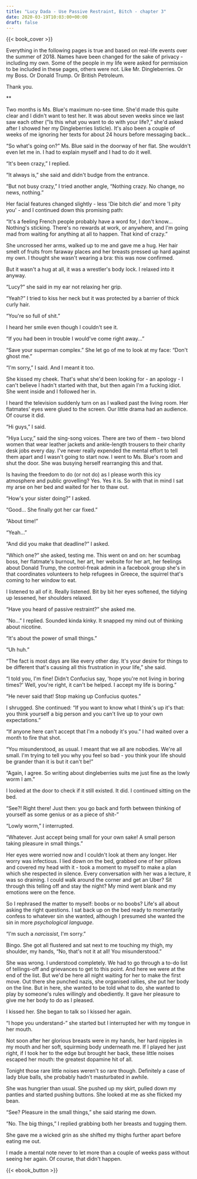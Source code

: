 ```yaml
---
title: "Lucy Dada - Use Passive Restraint, Bitch - chapter 3"
date: 2020-03-19T10:03:00+00:00
draft: false
---
```


{{< book_cover >}}

Everything in the following pages is true and based on real-life events over the summer of 2018. Names have been changed for the sake of privacy - including my own. Some of the people in my life were asked for permission to be included in these pages, others were not. Like Mr. Dingleberries. Or my Boss. Or Donald Trump. Or British Petroleum.

Thank you.

**

Two months is Ms. Blue's maximum no-see time. She'd made this quite clear and I didn't want to test her. It was about seven weeks since we last saw each other ("Is this what you want to do with your life?,” she'd asked after I showed her my Dingleberries listicle). It's also been a couple of weeks of me ignoring her texts for about 24 hours before messaging back...

“So what's going on?” Ms. Blue said in the doorway of her flat. She wouldn't even let me in. I had to explain myself and I had to do it well.

“It's been crazy,” I replied.

“It always is,” she said and didn't budge from the entrance.

“But not busy crazy,” I tried another angle, “Nothing crazy. No change, no news, nothing.”

Her facial features changed slightly - less 'Die bitch die' and more 'I pity you' -  and I continued down this promising path:

“It's a feeling French people probably have a word for, I don't know… Nothing's sticking. There's no rewards at work, or anywhere, and I'm going mad from waiting for anything at all to happen. That kind of crazy.”

She uncrossed her arms, walked up to me and gave me a hug. Her hair smelt of fruits from faraway places and her breasts pressed up hard against my own. I thought she wasn't wearing a bra: this was now confirmed.

But it wasn't a hug at all, it was a wrestler's body lock. I relaxed into it anyway.

“Lucy?” she said in my ear not relaxing her grip.

“Yeah?” I tried to kiss her neck but it was protected by a barrier of thick curly hair.

“You're so full of shit.”

I heard her smile even though I couldn't see it.

“If you had been in trouble I would've come right away...”

“Save your superman complex.” She let go of me to look at my face: “Don't ghost me.”

“I'm sorry,” I said. And I meant it too.

She kissed my cheek. That's what she'd been looking for - an apology - I can't believe I hadn't started with that, but then again I'm a fucking idiot. She went inside and I followed her in.

I heard the television suddenly turn on as I walked past the living room. Her flatmates' eyes were glued to the screen. Our little drama had an audience. Of course it did.

“Hi guys,” I said.

“Hiya Lucy,” said the sing-song voices. There are two of them - two blond women that wear leather jackets and ankle-length trousers to their charity desk jobs every day. I've never really expended the mental effort to tell them apart and I wasn't going to start now. I went to Ms. Blue's room and shut the door. She was busying herself rearranging this and that.

Is having the freedom to do (or not do) as I please worth this icy atmosphere and public grovelling? Yes. Yes it is. So with that in mind I sat my arse on her bed and waited for her to thaw out.

“How's your sister doing?” I asked.

“Good... She finally got her car fixed.”

“About time!”

“Yeah...”

“And did you make that deadline?” I asked.

“Which one?” she asked, testing me. This went on and on: her scumbag boss, her flatmate's burnout, her art, her website for her art, her feelings about Donald Trump, the control-freak admin in a facebook group she's in that coordinates volunteers to help refugees in Greece, the squirrel that's coming to her window to eat.

I listened to all of it. Really listened. Bit by bit her eyes softened, the tidying up lessened, her shoulders relaxed.

“Have you heard of passive restraint?” she asked me.

“No...” I replied. Sounded kinda kinky. It snapped my mind out of thinking about nicotine.

“It's about the power of small things.”

“Uh huh.”

“The fact is most days are like every other day. It's your desire for things to be different that's causing all this frustration in your life,” she said.

“I told you, I'm fine! Didn't Confucius say, 'hope you're not living in boring times?' Well, you're right, it can't be helped. I accept my life is boring.”

“He never said that! Stop making up Confucius quotes.”

I shrugged. She continued: “If you want to know what I think's up it's that: you think yourself a big person and you can't live up to your own expectations.”

“If anyone here can't accept that I'm a nobody it's you.” I had waited over a month to fire that shot.

“You misunderstood, as usual. I meant that we all are nobodies. We're all small. I'm trying to tell you why you feel so bad - you think your life should be grander than it is but it can't be!”

“Again, I agree. So writing about dingleberries suits me just fine as the lowly worm I am.”

I looked at the door to check if it still existed. It did. I continued sitting on the bed.

“See?! Right there! Just then: you go back and forth between thinking of yourself as some genius or as a piece of shit-”

“Lowly worm,” I interrupted.

“Whatever. Just accept being small for your own sake! A small person taking pleasure in small things.”

Her eyes were worried now and I couldn't look at them any longer. Her worry was infectious. I lied down on the bed, grabbed one of her pillows and covered my head with it - took a moment to myself to make a plan which she respected in silence. Every conversation with her was a lecture, it was so draining. I could walk around the corner and get an Uber? Sit through this telling off and stay the night? My mind went blank and my emotions were on the fence.

So I rephrased the matter to myself: boobs or no boobs? Life's all about asking the right questions. I sat back up on the bed ready to momentarily confess to whatever sin she wanted, although I presumed she wanted the sin in more *psychological language*.

“I'm such a *narcissist*, I'm sorry.”

Bingo. She got all flustered and sat next to me touching my thigh, my shoulder, my hands, “No, that's not it at all! You misunderstood.”

She was wrong. I understood completely. We had to go through a to-do list of tellings-off and grievances to get to this point. And here we were at the end of the list. But we'd be here all night waiting for her to make the first move. Out there she punched nazis, she organised rallies, she put her body on the line. But in here, she wanted to be told what to do, she wanted to play by someone's rules willingly and obediently. It gave her pleasure to give me her body to do as I pleased.

I kissed her. She began to talk so I kissed her again.

“I hope you understand-” she started but I interrupted her with my tongue in her mouth.

Not soon after her glorious breasts were in my hands, her hard nipples in my mouth and her soft, squirming body underneath me. If I played her just right, if I took her to the edge but brought her back, these little noises escaped her mouth: the greatest dopamine hit of all.

Tonight those rare little noises weren't so rare though. Definitely a case of lady blue balls, she probably hadn't masturbated in awhile.

She was hungrier than usual. She pushed up my skirt, pulled down my panties and started pushing buttons. She looked at me as she flicked my bean.

“See? Pleasure in the small things,” she said staring me down.

“No. The big things,” I replied grabbing both her breasts and tugging them.

She gave me a wicked grin as she shifted my thighs further apart before eating me out.

I made a mental note never to let more than a couple of weeks pass without seeing her again. Of course, that didn't happen.

{{< ebook_button >}}
